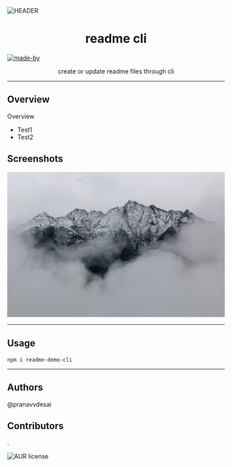      

![HEADER](https://readme.com/static/brandkit/readme-blue.png)

<h1 align="center"> 
readme cli 
</h1>

<p>
  <a href="" target="_blank">
    <img alt="made-by" src="https://img.shields.io/badge/MADE%20BY-blue?style=for-the-badge" />
  </a>
</p>



<p align="center"> 
create or update readme files through cli
</p>

---

## Overview
Overview
- Test1
- Test2

## Screenshots 


 ![Screenshot](assets/img1.jpg)

---

## Usage
```
npm i readme-demo-cli

```

---
## Authors

@pranavvdesai

## Contributors
.


![AUR license](https://img.shields.io/static/v1?label=License&message=MIT&color=blue)

   